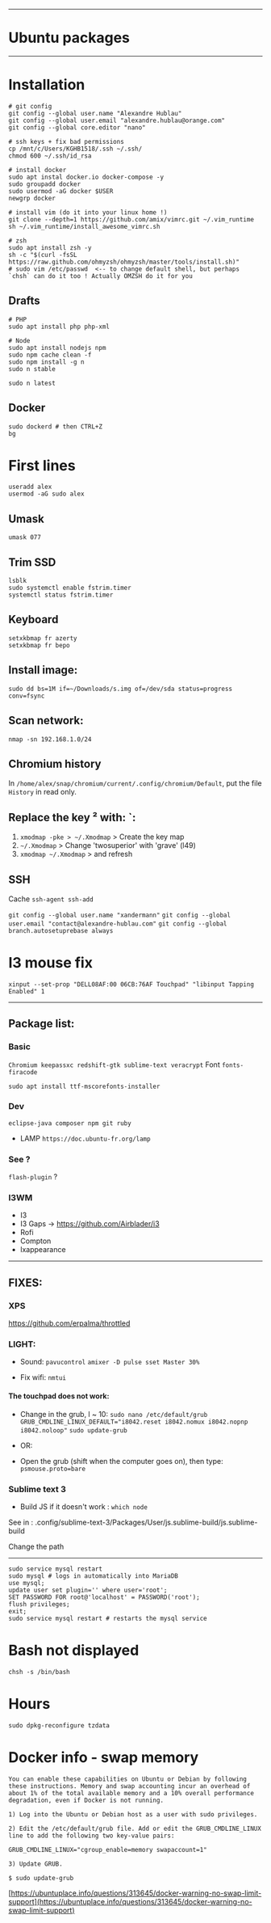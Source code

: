 ___________________________________________________________

# Ubuntu packages

___________________________________________________________

# Installation

	# git config
	git config --global user.name "Alexandre Hublau"
	git config --global user.email "alexandre.hublau@orange.com"
	git config --global core.editor "nano"

	# ssh keys + fix bad permissions
	cp /mnt/c/Users/KGHB1518/.ssh ~/.ssh/
	chmod 600 ~/.ssh/id_rsa

	# install docker
	sudo apt instal docker.io docker-compose -y
	sudo groupadd docker
	sudo usermod -aG docker $USER
	newgrp docker 

	# install vim (do it into your linux home !)
	git clone --depth=1 https://github.com/amix/vimrc.git ~/.vim_runtime
	sh ~/.vim_runtime/install_awesome_vimrc.sh

	# zsh
	sudo apt install zsh -y
	sh -c "$(curl -fsSL https://raw.github.com/ohmyzsh/ohmyzsh/master/tools/install.sh)"
	# sudo vim /etc/passwd  <-- to change default shell, but perhaps `chsh` can do it too ! Actually OMZSH do it for you

## Drafts

	# PHP
	sudo apt install php php-xml

	# Node
	sudo apt install nodejs npm
	sudo npm cache clean -f
	sudo npm install -g n
	sudo n stable
	
	sudo n latest

## Docker

	sudo dockerd # then CTRL+Z 
	bg

# First lines

	useradd alex
	usermod -aG sudo alex

## Umask

	umask 077
	
## Trim SSD

	lsblk
	sudo systemctl enable fstrim.timer
	systemctl status fstrim.timer

## Keyboard

	setxkbmap fr azerty
	setxkbmap fr bepo


## Install image:

	sudo dd bs=1M if=~/Downloads/s.img of=/dev/sda status=progress conv=fsync

## Scan network:

	nmap -sn 192.168.1.0/24

## Chromium history

In `/home/alex/snap/chromium/current/.config/chromium/Default`, put the file `History` in read only.

## Replace the key ² with: \`:
1. `xmodmap -pke > ~/.Xmodmap` > Create the key map
2. `~/.Xmodmap` > Change 'twosuperior' with 'grave' (l49)
3. `xmodmap ~/.Xmodmap` > and refresh

## SSH
Cache `ssh-agent ssh-add`

`git config --global user.name "xandermann"`
`git config --global user.email "contact@alexandre-hublau.com"`
`git config --global branch.autosetuprebase always`


# I3 mouse fix

	xinput --set-prop "DELL08AF:00 06CB:76AF Touchpad" "libinput Tapping Enabled" 1

___________________________________________________________

## Package list:

### Basic

`Chromium keepassxc redshift-gtk sublime-text veracrypt`
Font `fonts-firacode`

	sudo apt install ttf-mscorefonts-installer

### Dev

`eclipse-java composer npm git ruby`
+ LAMP `https://doc.ubuntu-fr.org/lamp`

### See ?

`flash-plugin` ?

### I3WM
* I3
* I3 Gaps -> https://github.com/Airblader/i3
* Rofi
* Compton
* lxappearance

___________________________________________________________

## FIXES:

### XPS
https://github.com/erpalma/throttled

### LIGHT:

* Sound:
```pavucontrol```
```amixer -D pulse sset Master 30%```

* Fix wifi:
```nmtui```

#### The touchpad does not work:

* Change in the grub,  l ~ 10:
```sudo nano /etc/default/grub```
```GRUB_CMDLINE_LINUX_DEFAULT="i8042.reset i8042.nomux i8042.nopnp i8042.noloop"```
```sudo update-grub```

* OR:

* Open the grub (shift when the computer goes on), then type:
```psmouse.proto=bare```


### Sublime text 3

* Build JS if it doesn't work : `which node`

See in : .config/sublime-text-3/Packages/User/js.sublime-build/js.sublime-build

Change the path

___________________________________________________________

	sudo service mysql restart
	sudo mysql # logs in automatically into MariaDB
	use mysql;
	update user set plugin='' where user='root';
	SET PASSWORD FOR root@'localhost' = PASSWORD('root');
	flush privileges;
	exit;
	sudo service mysql restart # restarts the mysql service

# Bash not displayed

	chsh -s /bin/bash
	
# Hours

	sudo dpkg-reconfigure tzdata
	
# Docker info - swap memory

    You can enable these capabilities on Ubuntu or Debian by following these instructions. Memory and swap accounting incur an overhead of about 1% of the total available memory and a 10% overall performance degradation, even if Docker is not running.

    1) Log into the Ubuntu or Debian host as a user with sudo privileges.

    2) Edit the /etc/default/grub file. Add or edit the GRUB_CMDLINE_LINUX line to add the following two key-value pairs:

    GRUB_CMDLINE_LINUX="cgroup_enable=memory swapaccount=1"

    3) Update GRUB.

    $ sudo update-grub

[https://ubuntuplace.info/questions/313645/docker-warning-no-swap-limit-support](https://ubuntuplace.info/questions/313645/docker-warning-no-swap-limit-support)
